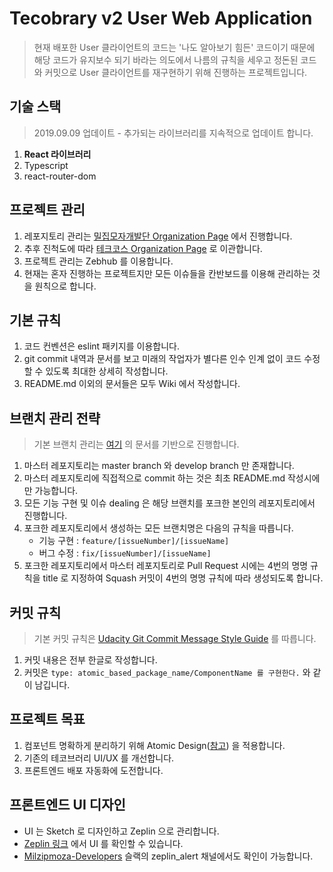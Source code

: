# Tecobrary v2 User Web Application

> 현재 배포한 User 클라이언트의 코드는 '나도 알아보기 힘든' 코드이기 때문에 해당 코드가 유지보수 되기 바라는 의도에서 나름의 규칙을 세우고 정돈된 코드와 커밋으로 User 클라이언트를 재구현하기 위해 진행하는 프로젝트입니다.

## 기술 스택

> 2019.09.09 업데이트 - 추가되는 라이브러리를 지속적으로 업데이트 합니다.

1. **React 라이브러리**
2. Typescript
3. react-router-dom

## 프로젝트 관리
1. 레포지토리 관리는 [밀집모자개발단 Organization Page](https://github.com/milzipmoza-devs) 에서 진행합니다.
2. 추후 진척도에 따라 [테크코스 Organization Page](https://github.com/woowacourse) 로 이관합니다.
3. 프로젝트 관리는 Zebhub 를 이용합니다.
4. 현재는 혼자 진행하는 프로젝트지만 모든 이슈들을 칸반보드를 이용해 관리하는 것을 원칙으로 합니다.

## 기본 규칙
1. 코드 컨벤션은 eslint 패키지를 이용합니다.
2. git commit 내역과 문서를 보고 미래의 작업자가 별다른 인수 인계 없이 코드 수정할 수 있도록 최대한 상세히 작성합니다.
3. README.md 이외의 문서들은 모두 Wiki 에서 작성합니다.

## 브랜치 관리 전략

> 기본 브랜치 관리는 [여기](https://nvie.com/posts/a-successful-git-branching-model/) 의 문서를 기반으로 진행합니다.

1. 마스터 레포지토리는 master branch 와 develop branch 만 존재합니다.
2. 마스터 레포지토리에 직접적으로 commit 하는 것은 최초 README.md 작성시에만 가능합니다.
3. 모든 기능 구현 및 이슈 dealing 은 해당 브랜치를 포크한 본인의 레포지토리에서 진행합니다.
4. 포크한 레포지토리에서 생성하는 모든 브랜치명은 다음의 규칙을 따릅니다.
    - 기능 구현 : ``feature/[issueNumber]/[issueName]``
    - 버그 수정 : ``fix/[issueNumber]/[issueName]``
5. 포크한 레포지토리에서 마스터 레포지토리로 Pull Request 시에는 4번의 명명 규칙을 title 로 지정하여 Squash 커밋이 4번의 명명 규칙에 따라 생성되도록 합니다.

## 커밋 규칙

> 기본 커밋 규칙은 [Udacity Git Commit Message Style Guide](https://udacity.github.io/git-styleguide/) 를 따릅니다.

1. 커밋 내용은 전부 한글로 작성합니다.
2. 커밋은 ``type: atomic_based_package_name/ComponentName 를 구현한다.`` 와 같이 남깁니다.


## 프로젝트 목표
1. 컴포넌트 명확하게 분리하기 위해 Atomic Design([참고](https://brunch.co.kr/@ultra0034/63)) 을 적용합니다.
2. 기존의 테코브러리 UI/UX 를 개선합니다.
3. 프론트엔드 배포 자동화에 도전합니다.

## 프론트엔드 UI 디자인

* UI 는 Sketch 로 디자인하고 Zeplin 으로 관리합니다.
* [Zeplin 링크](https://zpl.io/bzRjOL4) 에서 UI 를 확인할 수 있습니다.
* [Milzipmoza-Developers](https://join.slack.com/t/milzipmoza-developers/shared_invite/enQtODY0OTc2MzEyMjI4LTA3MzVkZTc1MDU3NzM5YjcxZDZjZWUzZGQ4M2Q1ZDIyNDIzM2Y4YjA0Y2YyMjNmM2I1MTVhMTkyZjNjM2MzYTI) 슬랙의 zeplin_alert 채널에서도 확인이 가능합니다.
